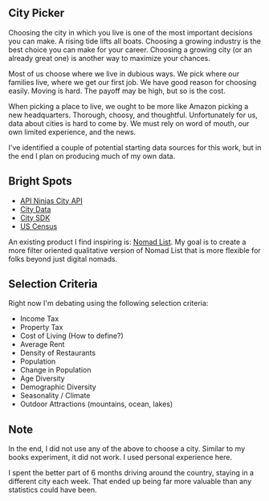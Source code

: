 ## City Picker

Choosing the city in which you live is one of the most important decisions you can make. A rising tide lifts all boats. Choosing a growing industry is the best choice you can make for your career. Choosing a growing city (or an already great one) is another way to maximize your chances.

Most of us choose where we live in dubious ways. We pick where our families live, where we get our first job. We have good reason for choosing easily. Moving is hard. The payoff may be high, but so is the cost.

When picking a place to live, we ought to be more like Amazon picking a new headquarters. Thorough, choosy, and thoughtful. Unfortunately for us, data about cities is hard to come by. We must rely on word of mouth, our own limited experience, and the news.

I've identified a couple of potential starting data sources for this work, but in the end I plan on producing much of my own data.

## Bright Spots
- [API Ninjas City API](https://api-ninjas.com/api/city)
- [City Data](https://www.city-data.com/)
- [City SDK](https://uscensusbureau.github.io/citysdk/)
- [US Census](https://data.census.gov/)

An existing product I find inspiring is: [Nomad List](https://nomadlist.com/). My goal is to create a more filter oriented qualitative version of Nomad List that is more flexible for folks beyond just digital nomads.

## Selection Criteria

Right now I'm debating using the following selection criteria:

- Income Tax
- Property Tax
- Cost of Living (How to define?)
- Average Rent
- Density of Restaurants
- Population
- Change in Population
- Age Diversity
- Demographic Diversity
- Seasonality / Climate
- Outdoor Attractions (mountains, ocean, lakes)

## Note

In the end, I did not use any of the above to choose a city. Similar to my books experiment, it did not work. I used personal experience here.

I spent the better part of 6 months driving around the country, staying in a different city each week. That ended up being far more valuable than any statistics could have been.
